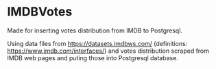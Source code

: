 # IMDBVotes
Made for inserting votes distribution from IMDB to Postgresql.

Using data files from https://datasets.imdbws.com/ (definitions: https://www.imdb.com/interfaces/) and votes distribution scraped from IMDB web pages and puting those into Postgresql database.
